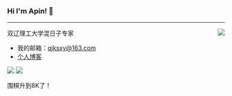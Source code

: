 ### Hi I'm Apin! 👋

---

<img align="right" src="https://github-readme-stats.vercel.app/api?username=qjksxy&show_icons=true&icon_color=CE1D2D&text_color=718096&bg_color=ffffff&hide_title=true&theme=buefy"/>

双辽理工大学混日子专家

- 我的邮箱：qjksxy@163.com
- [个人博客](https://qjksxy.github.io/)

![](https://img.shields.io/badge/Age-22-orange) [![](https://img.shields.io/badge/%E5%9B%B4%E6%A3%8B-8K-success)](https://www.101weiqi.com/u/piner/)

围棋升到8K了！

<!--
**qjksxy/qjksxy** is a ✨ _special_ ✨ repository because its `README.md` (this file) appears on your GitHub profile.

Here are some ideas to get you started:

- 🔭 I’m currently working on ...
- 🌱 I’m currently learning ...
- 👯 I’m looking to collaborate on ...
- 🤔 I’m looking for help with ...
- 💬 Ask me about ...
- 📫 How to reach me: ...
- 😄 Pronouns: ...
- ⚡ Fun fact: ...
-->
